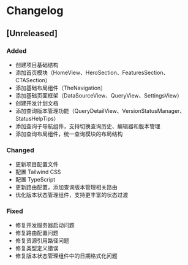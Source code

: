 # Changelog

## [Unreleased]

### Added
- 创建项目基础结构
- 添加首页模块（HomeView、HeroSection、FeaturesSection、CTASection）
- 添加基础布局组件（TheNavigation）
- 添加基础页面框架（DataSourceView、QueryView、SettingsView）
- 创建开发计划文档
- 添加查询版本管理功能（QueryDetailView、VersionStatusManager、StatusHelpTips）
- 添加查询子导航组件，支持切换查询历史、编辑器和版本管理
- 添加查询布局组件，统一查询模块的布局结构

### Changed
- 更新项目配置文件
- 配置 Tailwind CSS
- 配置 TypeScript
- 更新路由配置，添加查询版本管理相关路由
- 优化版本状态管理组件，支持更丰富的状态过渡

### Fixed
- 修复开发服务器启动问题
- 修复路由配置问题
- 修复资源引用路径问题
- 修复类型定义错误
- 修复版本状态管理组件中的日期格式化问题